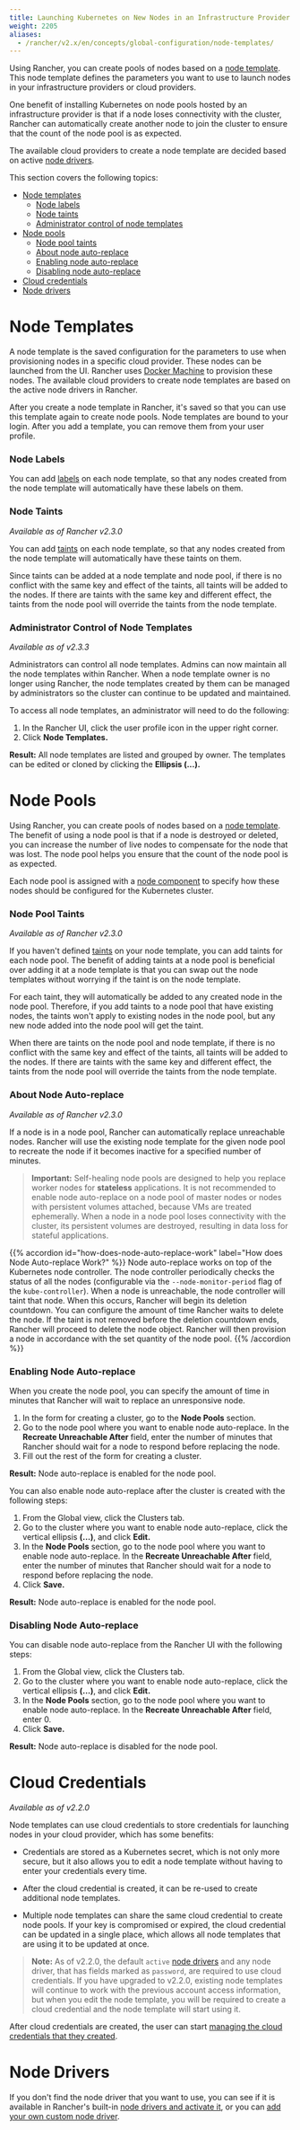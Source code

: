 ```yaml
---
title: Launching Kubernetes on New Nodes in an Infrastructure Provider
weight: 2205
aliases:
  - /rancher/v2.x/en/concepts/global-configuration/node-templates/
---
```


Using Rancher, you can create pools of nodes based on a [node template]({{<baseurl>}}/rancher/v2.x/en/cluster-provisioning/rke-clusters/node-pools/#node-templates). This node template defines the parameters you want to use to launch nodes in your infrastructure providers or cloud providers.

One benefit of installing Kubernetes on node pools hosted by an infrastructure provider is that if a node loses connectivity with the cluster, Rancher can automatically create another node to join the cluster to ensure that the count of the node pool is as expected.

The available cloud providers to create a node template are decided based on active [node drivers]({{<baseurl>}}/rancher/v2.x/en/cluster-provisioning/rke-clusters/node-pools/#node-drivers).

This section covers the following topics:

- [Node templates](#node-templates)
  - [Node labels](#node-labels)
  - [Node taints](#node-taints)
  - [Administrator control of node templates](#administrator-control-of-node-templates)
- [Node pools](#node-pools)
  - [Node pool taints](#node-pool-taints)
  - [About node auto-replace](#about-node-auto-replace)
  - [Enabling node auto-replace](#enabling-node-auto-replace)
  - [Disabling node auto-replace](#disabling-node-auto-replace)
- [Cloud credentials](#cloud-credentials)
- [Node drivers](#node-drivers)

# Node Templates

A node template is the saved configuration for the parameters to use when provisioning nodes in a specific cloud provider. These nodes can be launched from the UI. Rancher uses [Docker Machine](https://docs.docker.com/machine/) to provision these nodes. The available cloud providers to create node templates are based on the active node drivers in Rancher.

After you create a node template in Rancher, it's saved so that you can use this template again to create node pools. Node templates are bound to your login. After you add a template, you can remove them from your user profile.

### Node Labels

You can add [labels](https://kubernetes.io/docs/concepts/overview/working-with-objects/labels/) on each node template, so that any nodes created from the node template will automatically have these labels on them.

### Node Taints

_Available as of Rancher v2.3.0_

You can add [taints](https://kubernetes.io/docs/concepts/configuration/taint-and-toleration/) on each node template, so that any nodes created from the node template will automatically have these taints on them.

Since taints can be added at a node template and node pool, if there is no conflict with the same key and effect of the taints, all taints will be added to the nodes. If there are taints with the same key and different effect, the taints from the node pool will override the taints from the node template.

### Administrator Control of Node Templates

_Available as of v2.3.3_

Administrators can control all node templates. Admins can now maintain all the node templates within Rancher. When a node template owner is no longer using Rancher, the node templates created by them can be managed by administrators so the cluster can continue to be updated and maintained.

To access all node templates, an administrator will need to do the following:

1. In the Rancher UI, click the user profile icon in the upper right corner.
1. Click **Node Templates.**

**Result:** All node templates are listed and grouped by owner. The templates can be edited or cloned by clicking the **Ellipsis (...).**

# Node Pools

Using Rancher, you can create pools of nodes based on a [node template](#node-templates). The benefit of using a node pool is that if a node is destroyed or deleted, you can increase the number of live nodes to compensate for the node that was lost. The node pool helps you ensure that the count of the node pool is as expected.

Each node pool is assigned with a [node component]({{<baseurl>}}/rancher/v2.x/en/cluster-provisioning/#kubernetes-cluster-node-components) to specify how these nodes should be configured for the Kubernetes cluster.

### Node Pool Taints

_Available as of Rancher v2.3.0_

If you haven't defined [taints](https://kubernetes.io/docs/concepts/configuration/taint-and-toleration/) on your node template, you can add taints for each node pool. The benefit of adding taints at a node pool is beneficial over adding it at a node template is that you can swap out the node templates without worrying if the taint is on the node template.

For each taint, they will automatically be added to any created node in the node pool. Therefore, if you add taints to a node pool that have existing nodes, the taints won't apply to existing nodes in the node pool, but any new node added into the node pool will get the taint.

When there are taints on the node pool and node template, if there is no conflict with the same key and effect of the taints, all taints will be added to the nodes. If there are taints with the same key and different effect, the taints from the node pool will override the taints from the node template.

### About Node Auto-replace

_Available as of Rancher v2.3.0_

If a node is in a node pool, Rancher can automatically replace unreachable nodes. Rancher will use the existing node template for the given node pool to recreate the node if it becomes inactive for a specified number of minutes.

> **Important:** Self-healing node pools are designed to help you replace worker nodes for **stateless** applications. It is not recommended to enable node auto-replace on a node pool of master nodes or nodes with persistent volumes attached, because VMs are treated ephemerally. When a node in a node pool loses connectivity with the cluster, its persistent volumes are destroyed, resulting in data loss for stateful applications.

{{% accordion id="how-does-node-auto-replace-work" label="How does Node Auto-replace Work?" %}}
   Node auto-replace works on top of the Kubernetes node controller. The node controller periodically checks the status of all the nodes (configurable via the `--node-monitor-period` flag of the `kube-controller`). When a node is unreachable, the node controller will taint that node. When this occurs, Rancher will begin its deletion countdown. You can configure the amount of time Rancher waits to delete the node. If the taint is not removed before the deletion countdown ends, Rancher will proceed to delete the node object. Rancher will then provision a node in accordance with the set quantity of the node pool.
{{% /accordion %}}

### Enabling Node Auto-replace

When you create the node pool, you can specify the amount of time in minutes that Rancher will wait to replace an unresponsive node.

1. In the form for creating a cluster, go to the **Node Pools** section.
1. Go to the node pool where you want to enable node auto-replace. In the **Recreate Unreachable After** field, enter the number of minutes that Rancher should wait for a node to respond before replacing the node.
1. Fill out the rest of the form for creating a cluster.

**Result:** Node auto-replace is enabled for the node pool.

You can also enable node auto-replace after the cluster is created with the following steps:

1. From the Global view, click the Clusters tab.
1. Go to the cluster where you want to enable node auto-replace, click the vertical ellipsis **(…)**, and click **Edit.**
1. In the **Node Pools** section, go to the node pool where you want to enable node auto-replace. In the **Recreate Unreachable After** field, enter the number of minutes that Rancher should wait for a node to respond before replacing the node.
1. Click **Save.**

**Result:** Node auto-replace is enabled for the node pool.

### Disabling Node Auto-replace

You can disable node auto-replace from the Rancher UI with the following steps:

1. From the Global view, click the Clusters tab.
1. Go to the cluster where you want to enable node auto-replace, click the vertical ellipsis **(…)**, and click **Edit.**
1. In the **Node Pools** section, go to the node pool where you want to enable node auto-replace. In the **Recreate Unreachable After** field, enter 0.
1. Click **Save.**

**Result:** Node auto-replace is disabled for the node pool.

# Cloud Credentials

_Available as of v2.2.0_

Node templates can use cloud credentials to store credentials for launching nodes in your cloud provider, which has some benefits:

- Credentials are stored as a Kubernetes secret, which is not only more secure, but it also allows you to edit a node template without having to enter your credentials every time.

- After the cloud credential is created, it can be re-used to create additional node templates.

- Multiple node templates can share the same cloud credential to create node pools. If your key is compromised or expired, the cloud credential can be updated in a single place, which allows all node templates that are using it to be updated at once.

> **Note:** As of v2.2.0, the default `active` [node drivers]({{<baseurl>}}/rancher/v2.x/en/admin-settings/drivers/node-drivers/) and any node driver, that has fields marked as `password`, are required to use cloud credentials. If you have upgraded to v2.2.0, existing node templates will continue to work with the previous account access  information, but when you edit the node template, you will be required to create a cloud credential and the node template will start using it.

After cloud credentials are created, the user can start [managing the cloud credentials that they created]({{<baseurl>}}/rancher/v2.x/en/user-settings/cloud-credentials/).

# Node Drivers

If you don't find the node driver that you want to use, you can see if it is available in Rancher's built-in [node drivers and activate it]({{<baseurl>}}/rancher/v2.x/en/admin-settings/drivers/node-drivers/#activating-deactivating-node-drivers), or you can [add your own custom node driver]({{<baseurl>}}/rancher/v2.x/en/admin-settings/drivers/node-drivers/#adding-custom-node-drivers).
